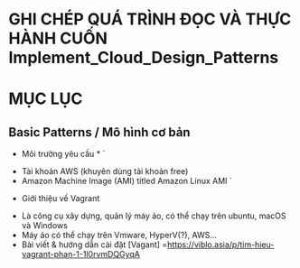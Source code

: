 # GHI CHÉP QUÁ TRÌNH ĐỌC VÀ THỰC HÀNH CUỐN Implement_Cloud_Design_Patterns
# MỤC LỤC
## Basic Patterns / Mô hình cơ bản

* Môi trường yêu cầu *
`
- Tài khoản AWS (khuyên dùng tài khoản free)
- Amazon Machine Image (AMI) titled Amazon Linux AMI
`

* Giới thiệu về Vagrant
- Là công cụ xây dựng, quản lý máy ảo, có thể chạy trên ubuntu, macOS và Windows
- Máy ảo có thể chạy trên Vmware, HyperV(?), AWS...
- Bài viết & hướng dẫn cài đặt [Vagant] =https://viblo.asia/p/tim-hieu-vagrant-phan-1-1l0rvmDQGyqA


